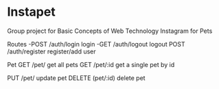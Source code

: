 # Instapet
Group project for Basic Concepts of Web Technology
Instagram for Pets

Routes
-POST /auth/login
    login
-GET /auth/logout
    logout
POST /auth/register
    register/add user

Pet
GET /pet/
    get all pets
GET /pet/:id
    get a single pet by id

PUT /pet/ 
    update pet
DELETE (pet/:id)
    delete pet
    

